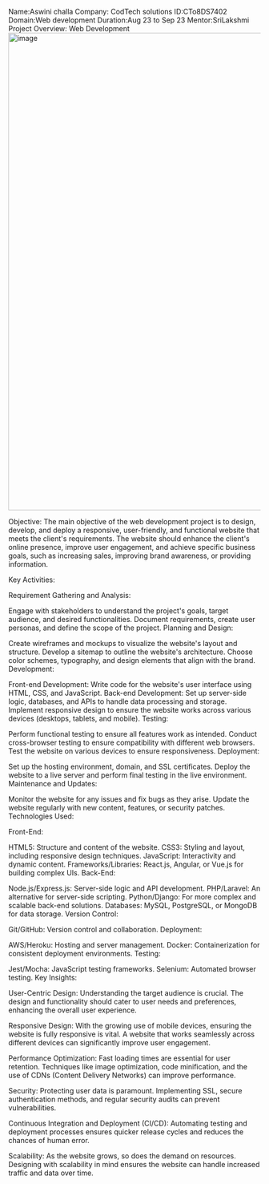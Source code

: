 Name:Aswini challa
Company: CodTech solutions
ID:CTo8DS7402
Domain:Web development
Duration:Aug 23 to Sep 23
Mentor:SriLakshmi
Project Overview: Web Development
<img width="953" alt="image" src="https://github.com/user-attachments/assets/173aa343-5a8f-485a-8be3-a74b6f2a6a99">

Objective: The main objective of the web development project is to design, develop, and deploy a responsive, user-friendly, and functional website that meets the client's requirements. The website should enhance the client's online presence, improve user engagement, and achieve specific business goals, such as increasing sales, improving brand awareness, or providing information.

Key Activities:

Requirement Gathering and Analysis:

Engage with stakeholders to understand the project's goals, target audience, and desired functionalities.
Document requirements, create user personas, and define the scope of the project.
Planning and Design:

Create wireframes and mockups to visualize the website's layout and structure.
Develop a sitemap to outline the website's architecture.
Choose color schemes, typography, and design elements that align with the brand.
Development:

Front-end Development: Write code for the website's user interface using HTML, CSS, and JavaScript.
Back-end Development: Set up server-side logic, databases, and APIs to handle data processing and storage.
Implement responsive design to ensure the website works across various devices (desktops, tablets, and mobile).
Testing:

Perform functional testing to ensure all features work as intended.
Conduct cross-browser testing to ensure compatibility with different web browsers.
Test the website on various devices to ensure responsiveness.
Deployment:

Set up the hosting environment, domain, and SSL certificates.
Deploy the website to a live server and perform final testing in the live environment.
Maintenance and Updates:

Monitor the website for any issues and fix bugs as they arise.
Update the website regularly with new content, features, or security patches.
Technologies Used:

Front-End:

HTML5: Structure and content of the website.
CSS3: Styling and layout, including responsive design techniques.
JavaScript: Interactivity and dynamic content.
Frameworks/Libraries: React.js, Angular, or Vue.js for building complex UIs.
Back-End:

Node.js/Express.js: Server-side logic and API development.
PHP/Laravel: An alternative for server-side scripting.
Python/Django: For more complex and scalable back-end solutions.
Databases: MySQL, PostgreSQL, or MongoDB for data storage.
Version Control:

Git/GitHub: Version control and collaboration.
Deployment:

AWS/Heroku: Hosting and server management.
Docker: Containerization for consistent deployment environments.
Testing:

Jest/Mocha: JavaScript testing frameworks.
Selenium: Automated browser testing.
Key Insights:

User-Centric Design: Understanding the target audience is crucial. The design and functionality should cater to user needs and preferences, enhancing the overall user experience.

Responsive Design: With the growing use of mobile devices, ensuring the website is fully responsive is vital. A website that works seamlessly across different devices can significantly improve user engagement.

Performance Optimization: Fast loading times are essential for user retention. Techniques like image optimization, code minification, and the use of CDNs (Content Delivery Networks) can improve performance.

Security: Protecting user data is paramount. Implementing SSL, secure authentication methods, and regular security audits can prevent vulnerabilities.

Continuous Integration and Deployment (CI/CD): Automating testing and deployment processes ensures quicker release cycles and reduces the chances of human error.

Scalability: As the website grows, so does the demand on resources. Designing with scalability in mind ensures the website can handle increased traffic and data over time.








